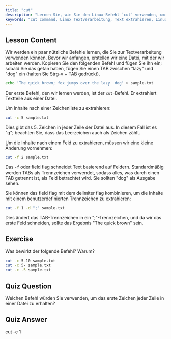 ```yaml
---
title: "cut"
description: "Lernen Sie, wie Sie den Linux-Befehl `cut` verwenden, um Text aus Dateien zu extrahieren. Dieses anfängerfreundliche Tutorial behandelt das Schneiden von Zeichen und Feldern. Verbessern Sie Ihre Linux-Textverarbeitungsfähigkeiten!"
keywords: "cut command, Linux Textverarbeitung, Text extrahieren, Linux Tutorial, Linux für Anfänger, cut Beispiele, Linux Anleitung"
---
```


## Lesson Content

Wir werden ein paar nützliche Befehle lernen, die Sie zur Textverarbeitung verwenden können. Bevor wir anfangen, erstellen wir eine Datei, mit der wir arbeiten werden. Kopieren Sie den folgenden Befehl und fügen Sie ihn ein; sobald Sie das getan haben, fügen Sie einen TAB zwischen "lazy" und "dog" ein (halten Sie Strg-v + TAB gedrückt).

```bash
echo 'The quick brown; fox jumps over the lazy  dog' > sample.txt
```

Der erste Befehl, den wir lernen werden, ist der `cut`-Befehl. Er extrahiert Textteile aus einer Datei.

Um Inhalte nach einer Zeichenliste zu extrahieren:

```bash
cut -c 5 sample.txt
```

Dies gibt das 5. Zeichen in jeder Zeile der Datei aus. In diesem Fall ist es "q"; beachten Sie, dass das Leerzeichen auch als Zeichen zählt.

Um die Inhalte nach einem Feld zu extrahieren, müssen wir eine kleine Änderung vornehmen:

```bash
cut -f 2 sample.txt
```

Das `-f` oder field flag schneidet Text basierend auf Feldern. Standardmäßig werden TABs als Trennzeichen verwendet, sodass alles, was durch einen TAB getrennt ist, als Feld betrachtet wird. Sie sollten "dog" als Ausgabe sehen.

Sie können das field flag mit dem delimiter flag kombinieren, um die Inhalte mit einem benutzerdefinierten Trennzeichen zu extrahieren:

```bash
cut -f 1 -d ";" sample.txt
```

Dies ändert das TAB-Trennzeichen in ein ";"-Trennzeichen, und da wir das erste Feld schneiden, sollte das Ergebnis "The quick brown" sein.

## Exercise

Was bewirkt der folgende Befehl? Warum?

```bash
cut -c 5-10 sample.txt
cut -c 5- sample.txt
cut -c -5 sample.txt
```

## Quiz Question

Welchen Befehl würden Sie verwenden, um das erste Zeichen jeder Zeile in einer Datei zu erhalten?

## Quiz Answer

cut -c 1
